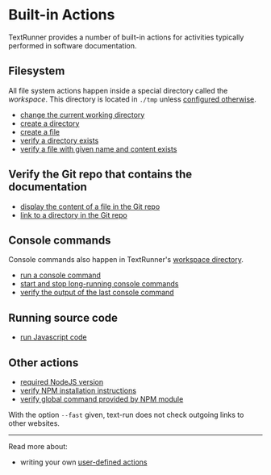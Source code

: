 # Built-in Actions

TextRunner provides a number of built-in actions
for activities typically performed in software documentation.


## Filesystem

All file system actions happen inside a special directory called the _workspace_.
This directory is located in `./tmp` unless [configured otherwise](configuration.md).

* [change the current working directory](actions/cd.md)
* [create a directory](actions/create_directory.md)
* [create a file](actions/create_file.md)
* [verify a directory exists](actions/verify_workspace_contains_directory.md)
* [verify a file with given name and content exists](actions/verify_workspace_file_content.md)


## Verify the Git repo that contains the documentation

* [display the content of a file in the Git repo](actions/verify_source_file_content.md)
* [link to a directory in the Git repo](actions/verify_source_contains_directory.md)


## Console commands

Console commands also happen in TextRunner's [workspace directory](#filesystem).
* [run a console command](actions/run_console_command.md)
* [start and stop long-running console commands](actions/start_stop_console_command.md)
* [verify the output of the last console command](actions/verify_run_console_command_output.md)


## Running source code

* [run Javascript code](actions/run_javascript.md)


## Other actions

* [required NodeJS version](actions/minimum-node-version.md)
* [verify NPM installation instructions](actions/verify_npm_install.md)
* [verify global command provided by NPM module](actions/verify_npm_global_command.md)

With the option `--fast` given, text-run does not check outgoing links to other websites.


<hr>

Read more about:
- writing your own [user-defined actions](user-defined-actions.md)
